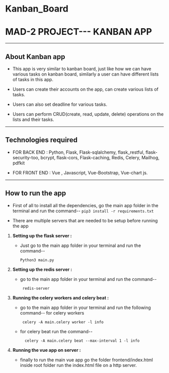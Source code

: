 # Kanban_Board
# MAD-2 PROJECT--- KANBAN APP

------------------------------------------


## About Kanban app

  - This app is very similar to kanban board, just like how we can
	have various tasks on kanban board, similarly a user can have 
	different lists of tasks in this app.

  - Users can create their accounts on the app, can create various
	lists of tasks.

  - Users can also set deadline for various tasks.

  - Users can perform CRUD(create, read, update, delete) operations
    on the lists and their tasks.

------------------------------------------

## Technologies required

  - FOR BACK END : Python, Flask, Flask-sqlalchemy, flask_restful, flask-security-too,
                    bcrypt, flask-cors, Flask-caching, Redis, Celery, Mailhog, pdfkit
  
  - FOR FRONT END : Vue , Javascript, Vue-Bootstrap, Vue-chart js.  

------------------------------------------


## How to run the app
  
   - First of all to install all the dependencies, go the main app folder in
    the terminal and run the command--
         ```
         pip3 install -r requirements.txt
         ```

   - There are multiple servers that are needed to be setup before running the app

  1. **Setting up the flask server :**

        - Just go to the main app folder in your terminal and run the command--

           ```
           Python3 main.py
          ```

  2. **Setting up the redis server :**

        - go to the main app folder in your terminal and run the command--

          ```
           redis-server         
          ``` 

  3. **Running the celery workers and celery beat :**

        - go to the main app folder in your terminal and run the following command--
          for celery workers
          
          ```
           celery -A main.celery worker -l info        
          ```        
        - for celery beat run the command--

          ```
            celery -A main.celery beat --max-interval 1 -l info        
          ```

  4. **Running the vue app on server :**
  
        - finally to run the main vue app go the folder frontend/index.html inside
          root folder run the index.html file on a http server. 

